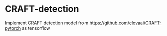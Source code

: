 # CRAFT-detection

Implement CRAFT detection model from https://github.com/clovaai/CRAFT-pytorch as tensorflow
